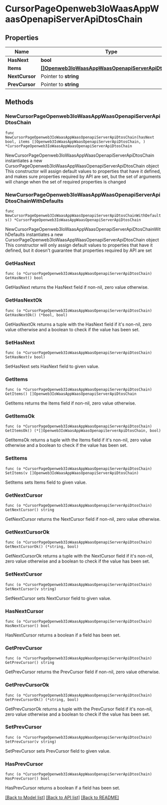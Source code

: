 # CursorPageOpenweb3IoWaasAppWaasOpenapiServerApiDtosChain

## Properties

Name | Type | Description | Notes
------------ | ------------- | ------------- | -------------
**HasNext** | **bool** |  | 
**Items** | [**[]Openweb3IoWaasAppWaasOpenapiServerApiDtosChain**](Openweb3IoWaasAppWaasOpenapiServerApiDtosChain.md) |  | 
**NextCursor** | Pointer to **string** |  | [optional] 
**PrevCursor** | Pointer to **string** |  | [optional] 

## Methods

### NewCursorPageOpenweb3IoWaasAppWaasOpenapiServerApiDtosChain

`func NewCursorPageOpenweb3IoWaasAppWaasOpenapiServerApiDtosChain(hasNext bool, items []Openweb3IoWaasAppWaasOpenapiServerApiDtosChain, ) *CursorPageOpenweb3IoWaasAppWaasOpenapiServerApiDtosChain`

NewCursorPageOpenweb3IoWaasAppWaasOpenapiServerApiDtosChain instantiates a new CursorPageOpenweb3IoWaasAppWaasOpenapiServerApiDtosChain object
This constructor will assign default values to properties that have it defined,
and makes sure properties required by API are set, but the set of arguments
will change when the set of required properties is changed

### NewCursorPageOpenweb3IoWaasAppWaasOpenapiServerApiDtosChainWithDefaults

`func NewCursorPageOpenweb3IoWaasAppWaasOpenapiServerApiDtosChainWithDefaults() *CursorPageOpenweb3IoWaasAppWaasOpenapiServerApiDtosChain`

NewCursorPageOpenweb3IoWaasAppWaasOpenapiServerApiDtosChainWithDefaults instantiates a new CursorPageOpenweb3IoWaasAppWaasOpenapiServerApiDtosChain object
This constructor will only assign default values to properties that have it defined,
but it doesn't guarantee that properties required by API are set

### GetHasNext

`func (o *CursorPageOpenweb3IoWaasAppWaasOpenapiServerApiDtosChain) GetHasNext() bool`

GetHasNext returns the HasNext field if non-nil, zero value otherwise.

### GetHasNextOk

`func (o *CursorPageOpenweb3IoWaasAppWaasOpenapiServerApiDtosChain) GetHasNextOk() (*bool, bool)`

GetHasNextOk returns a tuple with the HasNext field if it's non-nil, zero value otherwise
and a boolean to check if the value has been set.

### SetHasNext

`func (o *CursorPageOpenweb3IoWaasAppWaasOpenapiServerApiDtosChain) SetHasNext(v bool)`

SetHasNext sets HasNext field to given value.


### GetItems

`func (o *CursorPageOpenweb3IoWaasAppWaasOpenapiServerApiDtosChain) GetItems() []Openweb3IoWaasAppWaasOpenapiServerApiDtosChain`

GetItems returns the Items field if non-nil, zero value otherwise.

### GetItemsOk

`func (o *CursorPageOpenweb3IoWaasAppWaasOpenapiServerApiDtosChain) GetItemsOk() (*[]Openweb3IoWaasAppWaasOpenapiServerApiDtosChain, bool)`

GetItemsOk returns a tuple with the Items field if it's non-nil, zero value otherwise
and a boolean to check if the value has been set.

### SetItems

`func (o *CursorPageOpenweb3IoWaasAppWaasOpenapiServerApiDtosChain) SetItems(v []Openweb3IoWaasAppWaasOpenapiServerApiDtosChain)`

SetItems sets Items field to given value.


### GetNextCursor

`func (o *CursorPageOpenweb3IoWaasAppWaasOpenapiServerApiDtosChain) GetNextCursor() string`

GetNextCursor returns the NextCursor field if non-nil, zero value otherwise.

### GetNextCursorOk

`func (o *CursorPageOpenweb3IoWaasAppWaasOpenapiServerApiDtosChain) GetNextCursorOk() (*string, bool)`

GetNextCursorOk returns a tuple with the NextCursor field if it's non-nil, zero value otherwise
and a boolean to check if the value has been set.

### SetNextCursor

`func (o *CursorPageOpenweb3IoWaasAppWaasOpenapiServerApiDtosChain) SetNextCursor(v string)`

SetNextCursor sets NextCursor field to given value.

### HasNextCursor

`func (o *CursorPageOpenweb3IoWaasAppWaasOpenapiServerApiDtosChain) HasNextCursor() bool`

HasNextCursor returns a boolean if a field has been set.

### GetPrevCursor

`func (o *CursorPageOpenweb3IoWaasAppWaasOpenapiServerApiDtosChain) GetPrevCursor() string`

GetPrevCursor returns the PrevCursor field if non-nil, zero value otherwise.

### GetPrevCursorOk

`func (o *CursorPageOpenweb3IoWaasAppWaasOpenapiServerApiDtosChain) GetPrevCursorOk() (*string, bool)`

GetPrevCursorOk returns a tuple with the PrevCursor field if it's non-nil, zero value otherwise
and a boolean to check if the value has been set.

### SetPrevCursor

`func (o *CursorPageOpenweb3IoWaasAppWaasOpenapiServerApiDtosChain) SetPrevCursor(v string)`

SetPrevCursor sets PrevCursor field to given value.

### HasPrevCursor

`func (o *CursorPageOpenweb3IoWaasAppWaasOpenapiServerApiDtosChain) HasPrevCursor() bool`

HasPrevCursor returns a boolean if a field has been set.


[[Back to Model list]](../README.md#documentation-for-models) [[Back to API list]](../README.md#documentation-for-api-endpoints) [[Back to README]](../README.md)


